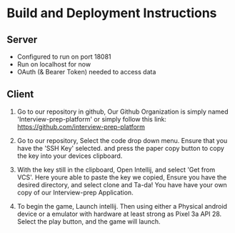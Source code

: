 # Build and Deployment Instructions

## Server
* Configured to run on port 18081
* Run on localhost for now
* OAuth (& Bearer Token) needed to access data

## Client
1. Go to our repository in github, Our Github Organization is simply named 'Interview-prep-platform' or simply follow this link:
https://github.com/interview-prep-platform

2. Go to our repository, Select the code drop down menu. Ensure that you have the 'SSH Key' selected. and press the paper copy button to copy the key into your devices clipboard.

3. With the key still in the clipboard, Open Intellij, and select 'Get from VCS'. Here youre able to paste the key we copied, Ensure you have the desired directory, and select clone and Ta-da! You have have your own copy of our Interview-prep Application.

4. To begin the game, Launch intellij. Then using either a Physical android device or a emulator with hardware at least strong as Pixel 3a API 28. Select the play button, and the game will launch.
